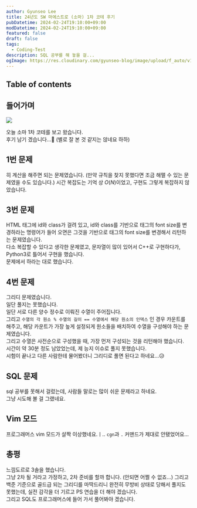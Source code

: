 ```yaml
---
author: Gyunseo Lee
title: 24년도 SW 마에스트로 (소마) 1차 코테 후기
pubDatetime: 2024-02-24T19:10:00+09:00
modDatetime: 2024-02-24T19:10:00+09:00
featured: false
draft: false
tags:
  - Coding-Test
description: SQL 공부를 해 놓을 걸...
ogImage: https://res.cloudinary.com/gyunseo-blog/image/upload/f_auto/v1708837709/image_tedlzi.png
---
```


## Table of contents

## 들어가며

![](https://res.cloudinary.com/gyunseo-blog/image/upload/f_auto/v1708837709/image_tedlzi.png)

오늘 소마 1차 코테를 보고 왔습니다.  
후기 남기 겠습니다...🥲 (별로 잘 본 것 같지는 않네요 하하)

## 1번 문제

히 계산을 해주면 되는 문제였습니다. (만약 규칙을 찾지 못했다면 조금 해맬 수 있는 문제였을 수도 있습니다.)
시간 복잡도는 기억 상 $O(N)$이었고, 구현도 그렇게 복잡하지 않았습니다.

## 3번 문제

HTML 태그에 id와 class가 걸려 있고, id와 class를 기반으로 태그의 font size를 변경하라는 명령어가 들어 오면은 그것을 기반으로 태그의 font size를 변경해서 리턴하는 문제였습니다.  
다소 복잡할 수 있다고 생각한 문제였고, 문자열이 많이 있어서 C++로 구현하다가, Python3로 틀어서 구현을 했습니다.  
문제에서 하라는 대로 했습니다.

## 4번 문제

그리디 문제였습니다.  
일단 풀지는 못했습니다.  
일단 서로 다른 양수 정수로 이뤄진 수열이 주어집니다.  
그리고 `수열의 각 원소 % 수열의 길이 == 수열에서 해당 원소의 인덱스` 인 경우 카운트를 해주고, 해당 카운트가 가장 높게 설정되게 원소들을 배치하여 수열을 구성해야 하는 문제였습니다.  
그리고 수열은 사전순으로 구성했을 때, 가장 먼저 구성되는 것을 리턴해야 했습니다.  
시간이 약 30분 정도 남았었는데, 제 능지 이슈로 풀지 못했습니다.  
시험이 끝나고 다른 사람한테 물어봤더니 그리디로 풀면 된다고 하네요...😥

## SQL 문제

sql 공부를 못해서 걸렀는데, 사람들 말로는 많이 쉬운 문제라고 하네요.  
그냥 시도해 볼 걸 그랬네요.

## Vim 모드

프로그래머스 vim 모드가 살짝 이상했네요.ㅣ.. `cgn`과 `.` 커맨드가 제대로 안됐었어요...

## 총평

느낌도르로 3솔을 했습니다.  
그냥 2차 될 거라고 가정하고, 2차 준비를 할까 합니다. (안되면 어쩔 수 없죠...)
그리고 백준 기준으로 골드급 되는 그리디를 마딱드리니 완전히 무방비 상태로 당해서 풀지도 못했는데, 실전 감각을 더 기르고 PS 연습을 더 해야 겠습니다.  
그리고 SQL도 프로그래머스에 들어 가서 풀어봐야 겠습니다.
